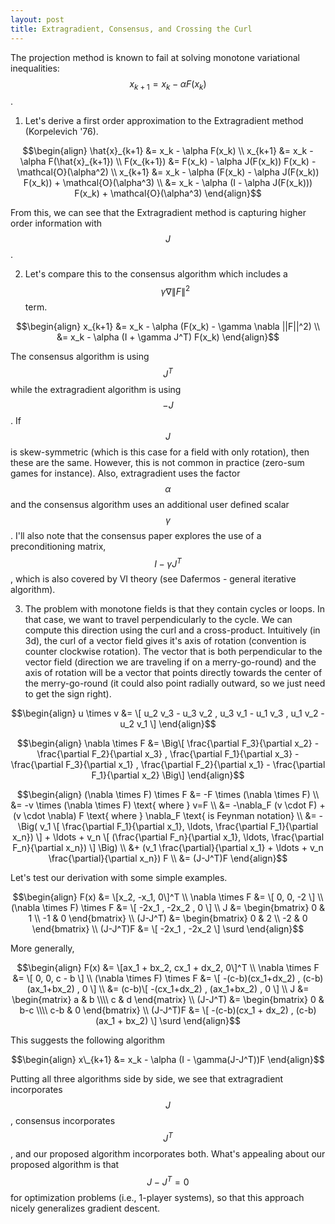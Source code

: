 ```yaml
---
layout: post
title: Extragradient, Consensus, and Crossing the Curl
---
```


The projection method is known to fail at solving monotone variational inequalities: $$x_{k+1} = x_k - \alpha F(x_k)$$.

1) Let's derive a first order approximation to the Extragradient method (Korpelevich '76).

$$\begin{align}
  \hat{x}_{k+1} &= x_k - \alpha F(x_k) \\
  x_{k+1} &= x_k - \alpha F(\hat{x}_{k+1}) \\
  F(x_{k+1}) &= F(x_k) - \alpha J(F(x_k)) F(x_k) - \mathcal{O}(\alpha^2) \\
  x_{k+1} &= x_k - \alpha (F(x_k) - \alpha J(F(x_k)) F(x_k)) + \mathcal{O}(\alpha^3) \\
  &= x_k - \alpha (I - \alpha J(F(x_k))) F(x_k) + \mathcal{O}(\alpha^3)
\end{align}$$

From this, we can see that the Extragradient method is capturing higher order information with $$J$$.

2) Let's compare this to the consensus algorithm which includes a $$\gamma \nabla \|F\|^2$$ term.

$$\begin{align}
  x_{k+1} &= x_k - \alpha (F(x_k) - \gamma \nabla ||F||^2) \\
  &= x_k - \alpha (I + \gamma J^T) F(x_k)
\end{align}$$

The consensus algorithm is using $$J^T$$ while the extragradient algorithm is using $$-J$$. If $$J$$ is skew-symmetric (which is this case for a field with only rotation), then these are the same. However, this is not common in practice (zero-sum games for instance). Also, extragradient uses the factor $$\alpha$$ and the consensus algorithm uses an additional user defined scalar $$\gamma$$. I'll also note that the consensus paper explores the use of a preconditioning matrix, $$I-\gamma J^T$$, which is also covered by VI theory (see Dafermos - general iterative algorithm).

3) The problem with monotone fields is that they contain cycles or loops. In that case, we want to travel perpendicularly to the cycle. We can compute this direction using the curl and a cross-product. Intuitively (in 3d), the curl of a vector field gives it's axis of rotation (convention is counter clockwise rotation). The vector that is both perpendicular to the vector field (direction we are traveling if on a merry-go-round) and the axis of rotation will be a vector that points directly towards the center of the merry-go-round (it could also point radially outward, so we just need to get the sign right).

$$\begin{align}
  u \times v &= \[ u_2 v_3 - u_3 v_2 , u_3 v_1 - u_1 v_3 , u_1 v_2 - u_2 v_1 \]
\end{align}$$

$$\begin{align}
  \nabla \times F &= \Big\[ \frac{\partial F_3}{\partial x_2} - \frac{\partial F_2}{\partial x_3} , \frac{\partial F_1}{\partial x_3} - \frac{\partial F_3}{\partial x_1} , \frac{\partial F_2}{\partial x_1} - \frac{\partial F_1}{\partial x_2} \Big\]
\end{align}$$

$$\begin{align}
  (\nabla \times F) \times F &= -F \times (\nabla \times F) \\
  &= -v \times (\nabla \times F) \text{ where } v=F \\
  &= -\nabla_F (v \cdot F) + (v \cdot \nabla) F \text{ where } \nabla_F \text{ is Feynman notation} \\
  &= -\Big( v_1 \[ \frac{\partial F_1}{\partial x_1}, \ldots, \frac{\partial F_1}{\partial x_n}) \] + \ldots + v_n \[ (\frac{\partial F_n}{\partial x_1}, \ldots, \frac{\partial F_n}{\partial x_n}) \] \Big) \\
  &+ (v_1 \frac{\partial}{\partial x_1} + \ldots + v_n \frac{\partial}{\partial x_n}) F \\
  &= (J-J^T)F
\end{align}$$

Let's test our derivation with some simple examples.

$$\begin{align}
  F(x) &= \[x_2, -x_1, 0\]^T \\
  \nabla \times F &= \[ 0, 0, -2 \] \\
  (\nabla \times F) \times F &= \[ -2x_1 , -2x_2 , 0 \] \\
  J &= \begin{bmatrix} 0 & 1 \\ -1 & 0 \end{bmatrix} \\
  (J-J^T) &= \begin{bmatrix} 0 & 2 \\ -2 & 0 \end{bmatrix} \\
  (J-J^T)F &= \[ -2x_1 , -2x_2 \] \surd
\end{align}$$

More generally,

$$\begin{align}
  F(x) &= \[ax_1 + bx_2, cx_1 + dx_2, 0\]^T \\
  \nabla \times F &= \[ 0, 0, c - b \] \\
  (\nabla \times F) \times F &= \[ -(c-b)(cx_1+dx_2) , (c-b)(ax_1+bx_2) , 0 \] \\
  &= (c-b)\[ -(cx_1+dx_2) , (ax_1+bx_2) , 0 \] \\
  J &= \begin{matrix} a & b \\\\ c & d \end{matrix} \\
  (J-J^T) &= \begin{bmatrix} 0 & b-c \\\\ c-b & 0 \end{bmatrix} \\
  (J-J^T)F &= \[ -(c-b)(cx_1 + dx_2) , (c-b)(ax_1 + bx_2) \] \surd
\end{align}$$

This suggests the following algorithm

$$\begin{align}
  x\_{k+1} &= x_k - \alpha (I - \gamma(J-J^T))F
\end{align}$$

Putting all three algorithms side by side, we see that extragradient incorporates $$J$$, consensus incorporates $$J^T$$, and our proposed algorithm incorporates both. What's appealing about our proposed algorithm is that $$J-J^T = 0$$ for optimization problems (i.e., 1-player systems), so that this approach nicely generalizes gradient descent.
